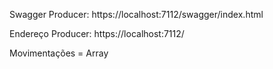 Swagger Producer:
https://localhost:7112/swagger/index.html

Endereço Producer:
https://localhost:7112/

Movimentações = Array
